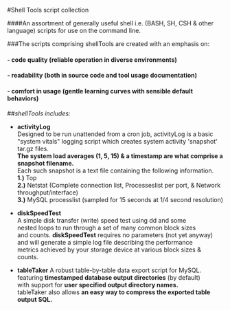 #Shell Tools script collection

####An assortment of generally useful shell i.e. (BASH, SH, CSH & other language) scripts for use on the command line.

###The scripts comprising shellTools are created with an emphasis on:  
#### - code quality (reliable operation in diverse environments)  
#### - readability (both in source code and tool usage documentation)
#### - comfort in usage (gentle learning curves with sensible default behaviors)  

##_shellTools includes:_
* __activityLog__  
Designed to be run unattended from a cron job, activityLog is a basic  
"system vitals" logging script which creates system activity 'snapshot' tar.gz files.  
**The system load averages (1, 5, 15) & a timestamp are what comprise a snapshot filename.**  
Each such snapshot is a text file containing the following information.  
**1.)** Top  
**2.)** Netstat (Complete connection list, Processeslist per port, & Network throughput/interface)  
**3.)** MySQL processlist (sampled for 15 seconds at 1/4 second resolution)  
  
  
* __diskSpeedTest__  
A simple disk transfer (write) speed test using dd and some  
nested loops to run through a set of many common block sizes  
and counts. __diskSpeedTest__ requires no parameters (not yet anyway)  
and will generate a simple log file describing the performance  
metrics achieved by your storage device at various block sizes & counts.  
  
  
* __tableTaker__
A robust table-by-table data export script for MySQL.  
featuring __timestamped database output directories__ (by default)  
with support for __user specified output directory names.__  
tableTaker also allows __an easy way to compress the exported table output SQL.__
